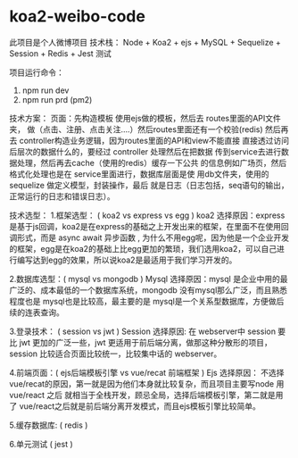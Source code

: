 # koa2-weibo-code
此项目是个人微博项目
技术栈： Node + Koa2 + ejs + MySQL + Sequelize + Session + Redis + Jest 测试

项目运行命令：
1. npm run dev 
2. npm run prd (pm2)

技术方案：
页面：先构造模板 使用ejs做的模板，然后去 routes里面的API文件夹，
做（点击、注册、点击关注....）然后routes里面还有一个校验(redis)
然后再去 controller构造业务逻辑，因为routes里面的API和view不能直接
直接透过访问后层次的数据什么的，要经过 controller 处理然后在把数据
传到service去进行数据处理，然后再去cache（使用的redis）缓存一下公共
的信息例如广场页，然后格式化处理也是在 service里面进行，数据库层面是使
用db文件夹，使用的sequelize 做定义模型，封装操作，最后 
就是日志（日志包括，seq语句的输出，正常运行的日志和错误日志）。

技术选型：
1.框架选型： ( koa2 vs express vs egg )
koa2 选择原因：express是基于js回调，koa2是在express的基础之上开发出来的框架，在里面不在使用回调形式，而是 async await 异步函数 , 为什么不用egg呢，因为他是一个企业开发的框架，egg是在koa2的基础上比egg更加的繁琐，我们选用koa2，可以自己进行编写达到egg的效果，所以说koa2是最适用于我们学习开发的。

2.数据库选型：( mysql vs mongodb )
Mysql 选择原因：mysql 是企业中用的最广泛的、成本最低的一个数据库系统，mongodb 没有mysql那么广泛，而且熟悉程度也是 mysql也是比较高，最主要的是 mysql是一个关系型数据库，方便做后续的连表查询。

3.登录技术： ( session vs jwt )
Session 选择原因: 在 webserver中 session 要比 jwt 更加的广泛一些，jwt 更适用于前后端分离，做那这种分散形的项目，session 比较适合页面比较统一，比较集中话的 webserver。

4.前端页面：( ejs后端模板引擎 vs vue/recat 前端框架 )
Ejs 选择原因： 不选择 vue/recat的原因，第一就是因为他们本身就比较复杂，而且项目主要写node 用 vue/react 之后 就相当于全栈开发，顾忌全局，选择后端模板引擎，第二就是用了 vue/react之后就是前后端分离开发模式，而且ejs模板引擎比较简单。

5.缓存数据库: ( redis )

6.单元测试 ( jest )